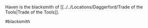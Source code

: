 Haven is the blacksmith of [[../../Locations/Daggerford/Trade of the Tools|Trade of the Tools]].

#blacksmith